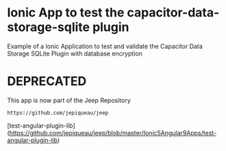 # Ionic App to test the capacitor-data-storage-sqlite plugin
Example of a Ionic Application to test and validate the Capacitor Data Storage SQLite Plugin with database encryption

# DEPRECATED
This app is now part of the Jeep Repository

```
https://github.com/jepiqueau/jeep 
```

[test-angular-plugin-lib] (https://github.com/jepiqueau/jeep/blob/master/Ionic5Angular9Apps/test-angular-plugin-lib)

